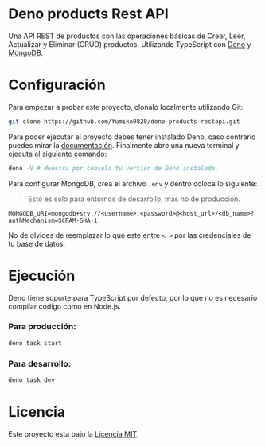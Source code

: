 # Deno products Rest API

Una API REST de productos con las operaciones básicas de Crear, Leer, Actualizar y Eliminar (CRUD) productos. Utilizando TypeScript con [Deno](https://deno.com/runtime) y [MongoDB](https://www.mongodb.com/).

# Configuración

Para empezar a probar este proyecto, clonalo localmente utilizando Git:

```bash
git clone https://github.com/Yumiko0828/deno-products-restapi.git
```

Para poder ejecutar el proyecto debes tener instalado Deno, caso contrario puedes mirar la [documentación](https://deno.com/manual@v1.34.3/getting_started/installation). Finalmente abre una nueva terminal y ejecuta el siguiente comando:

```bash
deno -V # Muestra por consola tu versión de Deno instalada.
```

Para configurar MongoDB, crea el archivo `.env` y dentro coloca lo siguiente:

> Esto es solo para entornos de desarrollo, más no de producción.

```env
MONGODB_URI=mongodb+srv://<username>:<password>@<host_url>/<db_name>?authMechanism=SCRAM-SHA-1
```

No de olvides de reemplazar lo que este entre `< >` por las credenciales de tu base de datos.

# Ejecución

Deno tiene soporte para TypeScript por defecto, por lo que no es necesario compilar código como en Node.js.

### Para producción:

```bash
deno task start
```

### Para desarrollo:

```bash
deno task dev
```

# Licencia

Este proyecto esta bajo la [Licencia MIT](https://github.com/Yumiko0828/deno-products-restapi/blob/main/LICENSE).
